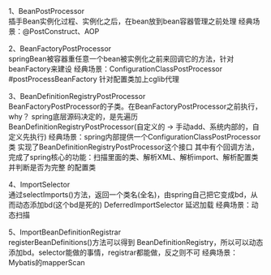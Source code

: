 1、BeanPostProcessor			    
    插手Bean实例化过程、实例化之后，在bean放到bean容器管理之前处理
    经典场景：@PostConstruct、AOP

2、BeanFactoryPostProcessor			
    springBean被容器重任意一个bean被实例化之前来回调它的方法，针对beanFactory来建设
    经典场景：ConfigurationClassPostProcessor #postProcessBeanFactory 针对配置类加上cglib代理

3、BeanDefinitionRegistryPostProcessor		
    BeanFactoryPostProcessor的子类。在BeanFactoryPostProcessor之前执行，why？
    spring底层源码决定的，是先遍历BeanDefinitionRegistryPostProcessor(自定义的 -> 手动add、系统内部的，自定义先执行)
	经典场景：spring内部提供一个ConfigurationClassPostProcessor类 实现了BeanDefinitionRegistryPostProcessor这个接口
             其中有个回调方法，完成了spring核心的功能：扫描里面的类、解析XML、解析import、解析配置类并判断是否为完整						的配置类

4、ImportSelector				
    通过selectImports()方法，返回一个类名(全名)，由spring自己把它变成bd，从而动态添加bd(这个bd是死的)
	DeferredImportSelector	延迟加载
	经典场景：动态扫描

5、ImportBeanDefinitionRegistrar		
    registerBeanDefinitions()方法可以得到 BeanDefinitionRegistry，所以可以动态添加bd。selector能做的事情，registrar都能做，反之则不可
    经典场景：Mybatis的mapperScan